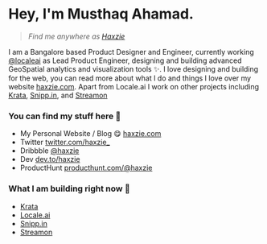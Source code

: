 # Hey, I'm Musthaq Ahamad.
> _Find me anywhere as [Haxzie](https://haxzie.com)_


I am a Bangalore based Product Designer and Engineer, currently working [@localeai](https://github.com/localeai) as Lead Product Engineer, designing and building advanced GeoSpatial analytics and visualization tools :sparkles:. I love designing and building for the web, you can read more about what I do and things I love over my website [haxzie.com](https://haxzie.com). Apart from Locale.ai I work on other projects including [Krata](https://krata.app), [Snipp.in](https://snipp.in), and [Streamon](https://getstreamon.com)

### You can find my stuff here :leaves: 
- My Personal Website / Blog :yum: [haxzie.com](https://haxzie.com)
- Twitter [twitter.com/haxzie_](https://twitter.com/haxzie_)
- Dribbble [@haxzie](https://dribbble.com/haxzie)
- Dev [dev.to/haxzie](https://dev.to/haxzie)
- ProductHunt [producthunt.com/@haxzie](https://producthunt.com/@haxzie)

### What I am building right now :wrench: 
- [Krata](https://krata.app)
- [Locale.ai](https://locale.ai)
- [Snipp.in](https://snipp.in)
- [Streamon](https://getstreamon.com) 
